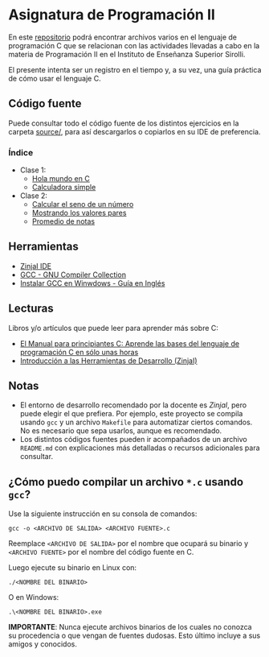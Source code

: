 # Asignatura de  Programación II

En este [repositorio](https://es.wikipedia.org/wiki/Repositorio_de_software) podrá encontrar archivos varios en el lenguaje de programación C que se relacionan con las actividades llevadas a cabo en la materia de Programación II en el Instituto de Enseñanza Superior Sirolli.

El presente intenta ser un registro en el tiempo y, a su vez, una guía práctica de cómo usar el lenguaje C.

## Código fuente

Puede consultar todo el código fuente de los distintos ejercicios en la carpeta [source/](./source/), para así descargarlos o copiarlos en su IDE de preferencia.

### Índice

- Clase 1:
  - [Hola mundo en C](./source/clases/c1/hola_mundo/)
  - [Calculadora simple](./source/clases/c1/calculadora/main.c)
- Clase 2:
    - [Calcular el seno de un número](./source/clases/c2/seno/main.c)
    - [Mostrando los valores pares](./source/clases/c2/pares/main.c)
    - [Promedio de notas](./source/clases/c2/promedio/main.c)

## Herramientas

- [ZinjaI IDE](https://zinjai.sourceforge.net/)
- [GCC - GNU Compiler Collection](https://gcc.gnu.org/)
- [Instalar GCC en Winwdows - Guía en Inglés](https://code.visualstudio.com/docs/cpp/config-mingw)

## Lecturas

Libros y/o artículos que puede leer para aprender más sobre C:

- [El Manual para principiantes C: Aprende las bases del lenguaje de programación C en sólo unas horas](https://www.freecodecamp.org/espanol/news/el-libro-para-principiantes-c-aprende-las-bases-del-lenguaje-de-programacion-c-en-solo-unas-horas/)
- [Introducción a las Herramientas de Desarrollo (ZinjaI)](https://zinjai.sourceforge.net/Anexo1.pdf)

## Notas

- El entorno de desarrollo recomendado por la docente es _ZinjaI_, pero puede elegir el que prefiera. Por ejemplo, este proyecto se compila usando `gcc` y un archivo `Makefile` para automatizar ciertos comandos. No es necesario que sepa usarlos, aunque es recomendado.
- Los distintos códigos fuentes pueden ir acompañados de un archivo `README.md` con explicaciones más detalladas o recursos adicionales para consultar.

## ¿Cómo puedo compilar un archivo `*.c` usando `gcc`?

Use la siguiente instrucción en su consola de comandos:

    gcc -o <ARCHIVO DE SALIDA> <ARCHIVO FUENTE>.c

Reemplace `<ARCHIVO DE SALIDA>` por el nombre que ocupará su binario y `<ARCHIVO FUENTE>` por el nombre del código fuente en C.

Luego ejecute su binario en Linux con:

    ./<NOMBRE DEL BINARIO>

O en Windows:

    .\<NOMBRE DEL BINARIO>.exe

**IMPORTANTE**: Nunca ejecute archivos binarios de los cuales no conozca su procedencia o que vengan de fuentes dudosas. Esto último incluye a sus amigos y conocidos.
